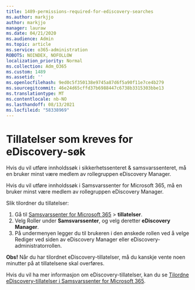 ```yaml
---
title: 1489-permissions-required-for-ediscovery-searches
ms.author: markjjo
author: markjjo
manager: lauraw
ms.date: 04/21/2020
ms.audience: Admin
ms.topic: article
ms.service: o365-administration
ROBOTS: NOINDEX, NOFOLLOW
localization_priority: Normal
ms.collection: Adm_O365
ms.custom: 1489
ms.assetid: ''
ms.openlocfilehash: 9ed0c5f350138e9745a87d6f5a90f11e7ce4b279
ms.sourcegitcommit: 46e24d65cffd37b6988447c6738b3315303bbe13
ms.translationtype: MT
ms.contentlocale: nb-NO
ms.lasthandoff: 08/13/2021
ms.locfileid: "58338969"
---
```

# <a name="permissions-required-for-ediscovery-searches"></a>Tillatelser som kreves for eDiscovery-søk

Hvis du vil utføre innholdssøk i sikkerhetssenteret & samsvarssenteret, må en bruker minst være medlem av rollegruppen eDiscovery Manager.

Hvis du vil utføre innholdssøk i Samsvarssenter for Microsoft 365, må en bruker minst være medlem av rollegruppen eDiscovery Manager.  

Slik tilordner du tillatelser:

1. Gå til [Samsvarssenter for Microsoft 365](https://compliance.microsoft.com/)  >  **tillatelser**.
1. Velg Roller under **Samsvarssenter**, og velg deretter  **eDiscovery Manager**.
1. På undermenyen legger du til brukeren i  den ønskede rollen ved å velge Rediger ved siden av eDiscovery Manager eller eDiscovery-administratorrollen.

**Obs!** Når du har tilordnet eDiscovery-tillatelser, må du kanskje vente noen minutter på at tillatelsene skal overføres.

Hvis du vil ha mer informasjon om eDiscovery-tillatelser, kan du se [Tilordne eDiscovery-tillatelser i Samsvarssenter for Microsoft 365](https://docs.microsoft.com/microsoft-365/compliance/assign-ediscovery-permissions).
